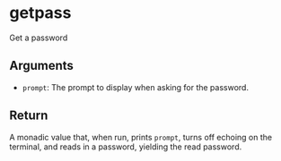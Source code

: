 getpass
=======

Get a password

Arguments
----------

* `prompt`: The prompt to display when asking for the password.

Return
-------

A monadic value that, when run, prints `prompt`, turns off echoing on the
terminal, and reads in a password, yielding the read password.
